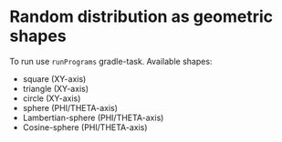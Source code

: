 # Random distribution as geometric shapes

To run use `runPrograms` gradle-task.
Available shapes:
* square (XY-axis)
* triangle (XY-axis)
* circle (XY-axis)
* sphere (PHI/THETA-axis)
* Lambertian-sphere (PHI/THETA-axis)
* Cosine-sphere (PHI/THETA-axis)
